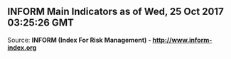## INFORM Main Indicators as of Wed, 25 Oct 2017 03:25:26 GMT

Source: **INFORM (Index For Risk Management) - http://www.inform-index.org**